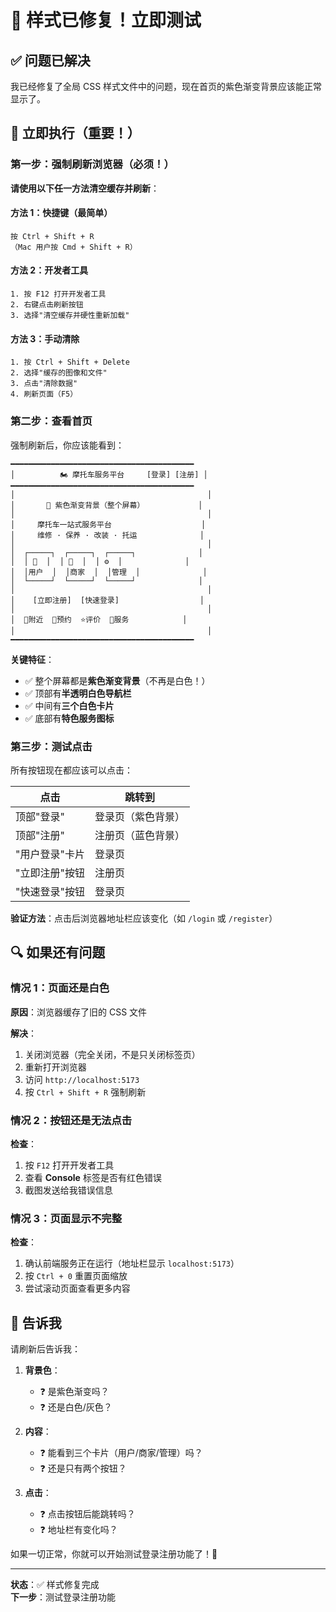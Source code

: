 # 🎉 样式已修复！立即测试

## ✅ 问题已解决

我已经修复了全局 CSS 样式文件中的问题，现在首页的紫色渐变背景应该能正常显示了。

## 🚀 立即执行（重要！）

### 第一步：强制刷新浏览器（必须！）

**请使用以下任一方法清空缓存并刷新**：

#### 方法 1：快捷键（最简单）
```
按 Ctrl + Shift + R
（Mac 用户按 Cmd + Shift + R）
```

#### 方法 2：开发者工具
```
1. 按 F12 打开开发者工具
2. 右键点击刷新按钮
3. 选择"清空缓存并硬性重新加载"
```

#### 方法 3：手动清除
```
1. 按 Ctrl + Shift + Delete
2. 选择"缓存的图像和文件"
3. 点击"清除数据"
4. 刷新页面（F5）
```

### 第二步：查看首页

强制刷新后，你应该能看到：

```
━━━━━━━━━━━━━━━━━━━━━━━━━━━━━━━━━━━━━━━━━
│          🏍️ 摩托车服务平台     [登录] [注册] │
━━━━━━━━━━━━━━━━━━━━━━━━━━━━━━━━━━━━━━━━━
│                                           │
│       🌈 紫色渐变背景（整个屏幕）            │
│                                           │
│     摩托车一站式服务平台                    │
│     维修 · 保养 · 改装 · 托运              │
│                                           │
│  ┌─────┐  ┌─────┐  ┌─────┐              │
│  │ 👤  │  │ 🏪  │  │ ⚙️  │              │
│  │用户  │  │商家  │  │管理  │              │
│  └─────┘  └─────┘  └─────┘              │
│                                           │
│    [立即注册]  [快速登录]                  │
│                                           │
│  📍附近  📅预约  ⭐评价  🔧服务            │
│                                           │
━━━━━━━━━━━━━━━━━━━━━━━━━━━━━━━━━━━━━━━━━
```

**关键特征**：
- ✅ 整个屏幕都是**紫色渐变背景**（不再是白色！）
- ✅ 顶部有**半透明白色导航栏**
- ✅ 中间有**三个白色卡片**
- ✅ 底部有**特色服务图标**

### 第三步：测试点击

所有按钮现在都应该可以点击：

| 点击 | 跳转到 |
|-----|--------|
| 顶部"登录" | 登录页（紫色背景） |
| 顶部"注册" | 注册页（蓝色背景） |
| "用户登录"卡片 | 登录页 |
| "立即注册"按钮 | 注册页 |
| "快速登录"按钮 | 登录页 |

**验证方法**：点击后浏览器地址栏应该变化（如 `/login` 或 `/register`）

## 🔍 如果还有问题

### 情况 1：页面还是白色

**原因**：浏览器缓存了旧的 CSS 文件

**解决**：
1. 关闭浏览器（完全关闭，不是只关闭标签页）
2. 重新打开浏览器
3. 访问 `http://localhost:5173`
4. 按 `Ctrl + Shift + R` 强制刷新

### 情况 2：按钮还是无法点击

**检查**：
1. 按 `F12` 打开开发者工具
2. 查看 **Console** 标签是否有红色错误
3. 截图发送给我错误信息

### 情况 3：页面显示不完整

**检查**：
1. 确认前端服务正在运行（地址栏显示 `localhost:5173`）
2. 按 `Ctrl + 0` 重置页面缩放
3. 尝试滚动页面查看更多内容

## 📸 告诉我

请刷新后告诉我：

1. **背景色**：
   - ❓ 是紫色渐变吗？
   - ❓ 还是白色/灰色？

2. **内容**：
   - ❓ 能看到三个卡片（用户/商家/管理）吗？
   - ❓ 还是只有两个按钮？

3. **点击**：
   - ❓ 点击按钮后能跳转吗？
   - ❓ 地址栏有变化吗？

如果一切正常，你就可以开始测试登录注册功能了！🎉

---

**状态**：✅ 样式修复完成  
**下一步**：测试登录注册功能


